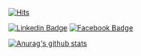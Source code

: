 [![Hits](https://hits.seeyoufarm.com/api/count/incr/badge.svg?url=https%3A%2F%2Fgithub.com%2Fywkim92&count_bg=%2379C83D&title_bg=%23555555&icon=&icon_color=%23E7E7E7&title=hits&edge_flat=false)](https://hits.seeyoufarm.com)

[![Linkedin Badge](https://img.shields.io/badge/-LinkedIn-blue?style=flat-square&logo=Linkedin&logoColor=white&link=https://www.linkedin.com/in/yeongwoon-kim/)](https://www.linkedin.com/in/yeongwoon-kim/)
[![Facebook Badge](https://img.shields.io/badge/facebook-1877f2?style=flat-square&logo=facebook&logoColor=white&link=https://www.facebook.com/yeongwoon.kim/)](https://www.facebook.com/yeongwoon.kim/)

[![Anurag's github stats](https://github-readme-stats.vercel.app/api?username=ywkim92)](https://github.com/anuraghazra/github-readme-stats)
<!--
**ywkim92/ywkim92** is a ✨ _special_ ✨ repository because its `README.md` (this file) appears on your GitHub profile.

Here are some ideas to get you started:

- 🔭 I’m currently working on ...
- 🌱 I’m currently learning ...
- 👯 I’m looking to collaborate on ...
- 🤔 I’m looking for help with ...
- 💬 Ask me about ...
- 📫 How to reach me: ...
- 😄 Pronouns: ...
- ⚡ Fun fact: ...
-->
